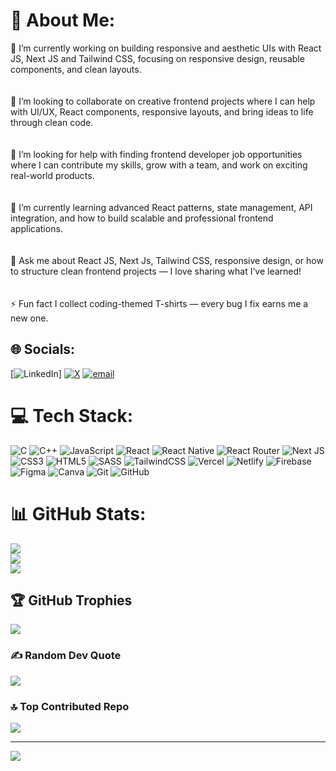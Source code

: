# 💫 About Me:
🔭 I’m currently working on building responsive and aesthetic UIs with React JS, Next JS and Tailwind CSS, focusing on responsive design, reusable components, and clean layouts.<br><br><br>🤝 I’m looking to collaborate on creative frontend projects where I can help with UI/UX, React components, responsive layouts, and bring ideas to life through clean code.<br><br><br>🤝 I’m looking for help with finding frontend developer job opportunities where I can contribute my skills, grow with a team, and work on exciting real-world products.<br><br><br>🌱 I’m currently learning advanced React patterns, state management, API integration, and how to build scalable and professional frontend applications.<br><br><br>💬 Ask me about React JS, Next Js, Tailwind CSS, responsive design, or how to structure clean frontend projects — I love sharing what I’ve learned!<br><br><br>⚡ Fun fact I collect coding-themed T-shirts — every bug I fix earns me a new one.


## 🌐 Socials:
[![LinkedIn](https://img.shields.io/badge/LinkedIn-%230077B5.svg?logo=linkedin&logoColor=white)] [![X](https://img.shields.io/badge/X-black.svg?logo=X&logoColor=white)](https://x.com/vscodde) [![email](https://img.shields.io/badge/Email-D14836?logo=gmail&logoColor=white)](mailto:vishwassaxena344@gmail.com) 

# 💻 Tech Stack:
![C](https://img.shields.io/badge/c-%2300599C.svg?style=for-the-badge&logo=c&logoColor=white) ![C++](https://img.shields.io/badge/c++-%2300599C.svg?style=for-the-badge&logo=c%2B%2B&logoColor=white) ![JavaScript](https://img.shields.io/badge/javascript-%23323330.svg?style=for-the-badge&logo=javascript&logoColor=%23F7DF1E) ![React](https://img.shields.io/badge/react-%2320232a.svg?style=for-the-badge&logo=react&logoColor=%2361DAFB) ![React Native](https://img.shields.io/badge/react_native-%2320232a.svg?style=for-the-badge&logo=react&logoColor=%2361DAFB)  ![React Router](https://img.shields.io/badge/React_Router-CA4245?style=for-the-badge&logo=react-router&logoColor=white) ![Next JS](https://img.shields.io/badge/Next-black?style=for-the-badge&logo=next.js&logoColor=white)
![CSS3](https://img.shields.io/badge/css3-%231572B6.svg?style=for-the-badge&logo=css3&logoColor=white) ![HTML5](https://img.shields.io/badge/html5-%23E34F26.svg?style=for-the-badge&logo=html5&logoColor=white) ![SASS](https://img.shields.io/badge/SASS-hotpink.svg?style=for-the-badge&logo=SASS&logoColor=white) ![TailwindCSS](https://img.shields.io/badge/tailwindcss-%2338B2AC.svg?style=for-the-badge&logo=tailwind-css&logoColor=white) ![Vercel](https://img.shields.io/badge/vercel-%23000000.svg?style=for-the-badge&logo=vercel&logoColor=white) ![Netlify](https://img.shields.io/badge/netlify-%23000000.svg?style=for-the-badge&logo=netlify&logoColor=#00C7B7) ![Firebase](https://img.shields.io/badge/firebase-%23039BE5.svg?style=for-the-badge&logo=firebase)  ![Figma](https://img.shields.io/badge/figma-%23F24E1E.svg?style=for-the-badge&logo=figma&logoColor=white) ![Canva](https://img.shields.io/badge/Canva-%2300C4CC.svg?style=for-the-badge&logo=Canva&logoColor=white) ![Git](https://img.shields.io/badge/git-%23F05033.svg?style=for-the-badge&logo=git&logoColor=white) ![GitHub](https://img.shields.io/badge/github-%23121011.svg?style=for-the-badge&logo=github&logoColor=white)

# 📊 GitHub Stats:
![](https://github-readme-stats.vercel.app/api?username=weber404&theme=dark&hide_border=false&include_all_commits=true&count_private=true)<br/>
![](https://nirzak-streak-stats.vercel.app/?user=weber404&theme=dark&hide_border=false)<br/>
![](https://github-readme-stats.vercel.app/api/top-langs/?username=weber404&theme=dark&hide_border=false&include_all_commits=true&count_private=true&layout=compact)

## 🏆 GitHub Trophies
![](https://github-profile-trophy.vercel.app/?username=weber404&theme=radical&no-frame=false&no-bg=false&margin-w=4)

### ✍️ Random Dev Quote
![](https://quotes-github-readme.vercel.app/api?type=horizontal&theme=radical)

### 🔝 Top Contributed Repo
![](https://github-contributor-stats.vercel.app/api?username=weber404&limit=5&theme=dark&combine_all_yearly_contributions=true)

---
[![](https://visitcount.itsvg.in/api?id=weber404&icon=8&color=0)](https://visitcount.itsvg.in)

<!-- Proudly created with GPRM ( https://gprm.itsvg.in ) -->
